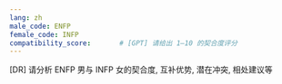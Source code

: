 ```yaml
---
lang: zh
male_code: ENFP
female_code: INFP
compatibility_score:       # [GPT] 请给出 1–10 的契合度评分
---
```


[DR] 请分析 ENFP 男与 INFP 女的契合度, 互补优势, 潜在冲突, 相处建议等

